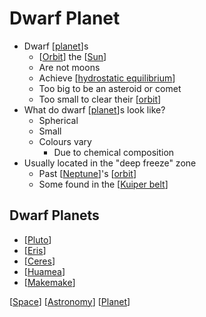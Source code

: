 # Dwarf Planet

- Dwarf [[planet]]s
  - [[Orbit]] the [[Sun]]
  - Are not moons
  - Achieve [[hydrostatic equilibrium]]
  - Too big to be an asteroid or comet
  - Too small to clear their [[orbit]]
- What do dwarf [[planet]]s look like?
  - Spherical
  - Small
  - Colours vary
    - Due to chemical composition
- Usually located in the "deep freeze" zone
  - Past [[Neptune]]'s [[orbit]]
  - Some found in the [[Kuiper belt]]

## Dwarf Planets

- [[Pluto]]
- [[Eris]]
- [[Ceres]]
- [[Huamea]]
- [[Makemake]]

[[Space]] [[Astronomy]] [[Planet]]

[//begin]: # "Autogenerated link references for markdown compatibility"
[planet]: planet "Planet"
[Orbit]: orbit "Orbit"
[Sun]: sun "Sun"
[hydrostatic equilibrium]: hydrostatic-equilibrium "Hydrostatic Equilibrium"
[orbit]: orbit "Orbit"
[Neptune]: neptune "Neptune ♆"
[Kuiper belt]: kuiper-belt "Kuiper Belt"
[Pluto]: pluto "Pluto"
[Eris]: eris "Eris"
[Ceres]: ceres "Ceres"
[Huamea]: huamea "Huamea"
[Makemake]: makemake "Makemake"
[Space]: space "Space"
[Astronomy]: astronomy "Astronomy"
[Planet]: planet "Planet"
[//end]: # "Autogenerated link references"